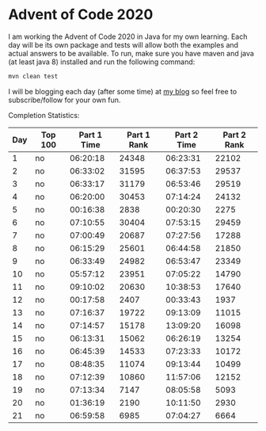 # Advent of Code 2020

I am working the Advent of Code 2020 in Java for my own learning.
Each day will be its own package and tests will allow both the examples and actual answers to be available.
To run, make sure you have maven and java (at least java 8) installed and run the following command:
```sh
mvn clean test
```

I will be blogging each day (after some time) at [my blog](https://ddellspe.net) so feel free to subscribe/follow for your own fun.

Completion Statistics:

|Day|Top 100|Part 1 Time|Part 1 Rank|Part 2 Time|Part 2 Rank|
|-|-|-|-|-|-|
|1 |no|06:20:18|24348|06:23:31|22102|
|2 |no|06:33:02|31595|06:37:53|29537|
|3 |no|06:33:17|31179|06:53:46|29519|
|4 |no|06:20:00|30453|07:14:24|24132|
|5 |no|00:16:38|2838 |00:20:30|2275 |
|6 |no|07:10:55|30404|07:53:15|29459|
|7 |no|07:00:49|20687|07:27:56|17288|
|8 |no|06:15:29|25601|06:44:58|21850|
|9 |no|06:33:49|24982|06:53:47|23349|
|10|no|05:57:12|23951|07:05:22|14790|
|11|no|09:10:02|20630|10:38:53|17640|
|12|no|00:17:58|2407 |00:33:43|1937 |
|13|no|07:16:37|19722|09:13:09|11015|
|14|no|07:14:57|15178|13:09:20|16098|
|15|no|06:13:31|15062|06:26:19|13254|
|16|no|06:45:39|14533|07:23:33|10172|
|17|no|08:48:35|11074|09:13:44|10499|
|18|no|07:12:39|10860|11:57:06|12152|
|19|no|07:13:34|7147 |08:05:58|5093 |
|20|no|01:36:19|2190 |10:11:50|2930 |
|21|no|06:59:58|6985 |07:04:27|6664 |